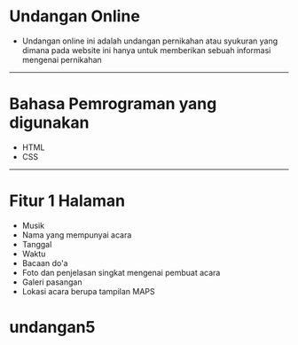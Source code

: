 # Undangan Online
- Undangan online ini adalah undangan pernikahan atau syukuran yang dimana pada website ini hanya untuk memberikan sebuah informasi mengenai pernikahan
---
# Bahasa Pemrograman yang digunakan
- HTML
- CSS
---
# Fitur 1 Halaman
- Musik
- Nama yang mempunyai acara
- Tanggal
- Waktu
- Bacaan do'a
- Foto dan penjelasan singkat mengenai pembuat acara
- Galeri pasangan 
- Lokasi acara berupa tampilan MAPS
# undangan5
